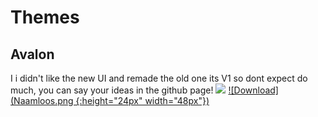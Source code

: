 # Themes
## Avalon
I i didn't like the new UI and remade the old one
its V1 so dont expect do much, you can say your ideas in the
github page! 
![](https://cdn.discordapp.com/attachments/651997885751230483/692046129541546124/Naamloos.png)
[![Download](Naamloos.png {:height="24px" width="48px"})](https://github.com/SpoorloosYT/SirHurtThemes/releases/tag/v1)
